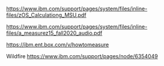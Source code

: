 https://www.ibm.com/support/pages/system/files/inline-files/zOS_Calculationg_MSU.pdf

https://www.ibm.com/support/pages/system/files/inline-files/a_measurez15_fall2020_audio.pdf

https://ibm.ent.box.com/v/howtomeasure

Wildfire
https://www.ibm.com/support/pages/node/6354049
